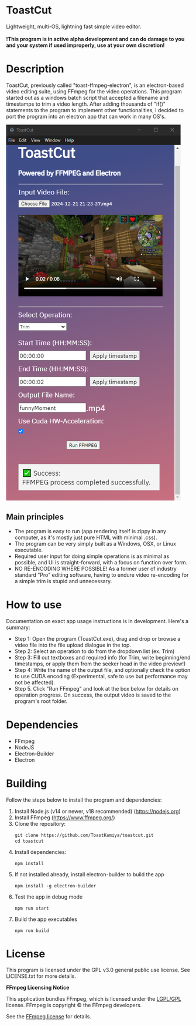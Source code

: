 # ToastCut
Lightweight, multi-OS, lightning fast simple video editor.<br/>
<br/>
**!This program is in active alpha development and can do damage to you and your system if used improperly, use at your own discretion!**

# Description
ToastCut, previously called "toast-ffmpeg-electron", is an electron-based video editing suite, using FFmpeg for the video operations.
This program started out as a windows batch script that accepted a filename and timestamps to trim a video length. After adding thousands of "if()" statements to the program to implement other functionalities, I decided to port the program into an electron app that can work in many OS's.

![App Screenshot](assets/screenshot.png)

## Main principles
- The program is easy to run (app rendering itself is zippy in any computer, as it's mostly just pure HTML with minimal .css).
- The program can be very simply built as a Windows, OSX, or Linux executable.
- Required user input for doing simple operations is as minimal as possible, and UI is straight-forward, with a focus on function over form.
- NO RE-ENCODING WHERE POSSIBLE! As a former user of industry standard "Pro" editing software, having to endure video re-encoding for a simple trim is stupid and unnecessary.

# How to use
Documentation on exact app usage instructions is in development. Here's a summary:
- Step 1: Open the program (ToastCut.exe), drag and drop or browse a video file into the file upload dialogue in the top.
- Step 2: Select an operation to do from the dropdown list (ex. Trim)
- Step 3: Fill out textboxes and required info (for Trim, write beginning/end timestamps, or apply them from the seeker head in the video preview!)
- Step 4: Write the name of the output file, and optionally check the option to use CUDA encoding (Experimental, safe to use but performance may not be affected).
- Step 5. Click "Run FFmpeg" and look at the box below for details on operation progress. On success, the output video is saved to the program's root folder.

# Dependencies
  - FFmpeg
  - NodeJS
  - Electron-Builder
  - Electron

# Building
Follow the steps below to install the program and dependencies:
1. Install Node.js (v14 or newer, v18 recommended) (https://nodejs.org)
3. Install FFmpeg (https://www.ffmpeg.org/)
4. Clone the repository:
   ```
   git clone https://github.com/ToastKamiya/toastcut.git
   cd toastcut
5. Install dependencies:
   ```
   npm install
6. If not installed already, install electron-builder to build the app
   ```
   npm install -g electron-builder
7. Test the app in debug mode
   ```
   npm run start
8. Build the app executables
   ```
   npm run build
# License
This program is licensed under the GPL v3.0 general public use license. See LICENSE.txt for more details.

**FFmpeg Licensing Notice**

This application bundles FFmpeg, which is licensed under the [LGPL/GPL](https://ffmpeg.org/legal.html) license.
FFmpeg is copyright © the FFmpeg developers.

See the [FFmpeg license](https://ffmpeg.org/legal.html) for details.

